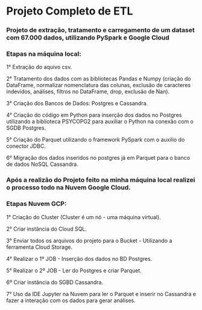 # Projeto Completo de ETL

### <b>Projeto de extração, tratamento e carregamento de um dataset com 67.000 dados, utilizando PySpark e Google Cloud

### Etapas na máquina local:</b>

1° Extração do aquivo csv.

2° Tratamento dos dados com as bibliotecas Pandas e Numpy (criação do DataFrame, normalizar nomenclatura das colunas, exclusão de caracteres indevidos, 
análises, filtros no DataFrame, drop, exclusão de Nan). 

3° Criação dos Bancos de Dados: Postgres e Cassandra. 

4° Criação do código em Python para inserção dos dados no Postgres utilizando a biblioteca PSYCOPG2 para auxiliar o Python na conexão com o SGDB Postgres.

5° Criação do Parquet utilizando o framework PySpark com o auxilio do conector JDBC.

6° Migração dos dados inseridos no postgres já em Parquet para o banco de dados NoSQL Cassandra.

### <b>Após a realizão do Projeto feito na minha máquina local realizei o processo todo na Nuvem Google Cloud.

### Etapas Nuvem GCP:</b>

1° Criação do Cluster (Cluster é um nó - uma máquina virtual).

2° Criar instância do Cloud SQL.

3° Enviar todos os arquivos do projeto para o Bucket - Utilizando a ferramenta Cloud Storage.

4° Realizar o 1º JOB - Inserção dos dados no BD Postgres.

5° Realizar o 2º JOB - Ler do Postgres e criar Parquet.

6º Criar instância do SGBD Cassandra.

7° Uso da IDE Jupyter na Nuvem para ler o Parquet e inserir no Cassandra e fazer a interação com os dados para gerar análises. 
